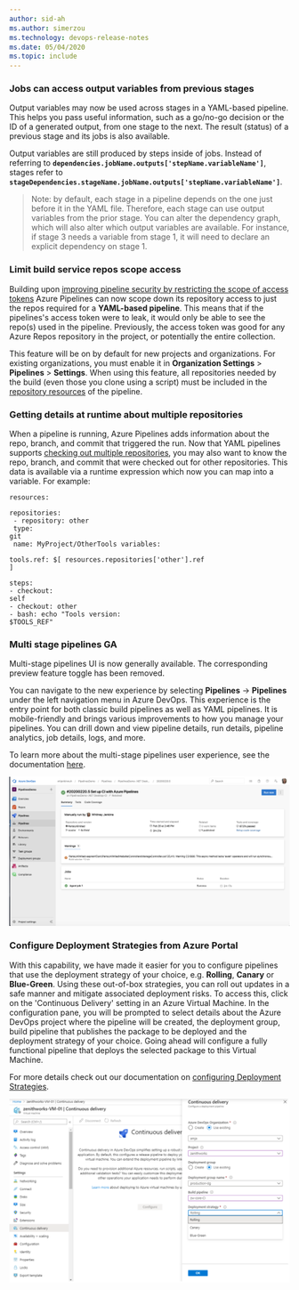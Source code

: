 ```yaml
---
author: sid-ah
ms.author: simerzou
ms.technology: devops-release-notes
ms.date: 05/04/2020
ms.topic: include
---
```

### Jobs can access output variables from previous stages

Output variables may now be used across stages in a YAML-based pipeline. This helps you pass useful information, such as a go/no-go decision or the ID of a generated output, from one stage to the next. The result (status) of a previous stage and its jobs is also available.

Output variables are still produced by steps inside of jobs. Instead of referring to **`dependencies.jobName.outputs['stepName.variableName']`**, stages refer to **`stageDependencies.stageName.jobName.outputs['stepName.variableName']`**. 

> Note: by default, each stage in a pipeline depends on the one just before it in the YAML file. Therefore, each stage can use output variables from the prior stage. You can alter the dependency graph, which will also alter which output variables are available. For instance, if stage 3 needs a variable from stage 1, it will need to declare an explicit dependency on stage 1.

    
### Limit build service repos scope access

Building upon [improving pipeline security by restricting the scope of access tokens](https://docs.microsoft.com/azure/devops/release-notes/2019/sprint-160-update#improve-pipeline-security-by-restricting-the-scope-of-access-tokens) Azure Pipelines can now scope down its repository access to just the repos required for a **YAML-based pipeline**. This means that if the pipelines's access token were to leak, it would only be able to see the repo(s) used in the pipeline. Previously, the access token was good for any Azure Repos repository in the project, or potentially the entire collection.

This feature will be on by default for new projects and organizations. For existing organizations, you must enable it in <b>Organization Settings</b> &gt; <b>Pipelines</b> &gt; <b>Settings</b>. When using this feature, all repositories needed by the build (even those you clone using a script) must be included in the [repository resources](https://docs.microsoft.com/azure/devops/pipelines/yaml-schema?tabs=schema%2cparameter-schema#repository-resource) of the pipeline.

    
### Getting details at runtime about multiple repositories

When a pipeline is running, Azure Pipelines adds information about the repo, branch, and commit that triggered the run. Now that YAML pipelines supports [checking out multiple repositories](https://docs.microsoft.com/azure/devops/release-notes/2019/sprint-161-update#checkout-multiple-repositories-in-azure-pipelines), you may also want to know the repo, branch, and commit that were checked out for other repositories. This data is available via a runtime expression which now you can map into a variable. For example:<pre><code><div>resources:</div><div>  repositories:</div><div>  - repository: other</div><div>    type: git</div><div>    name: MyProject/OtherTools variables:</div><div>  tools.ref: $[ resources.repositories['other'].ref ]<br></div><div><br></div><div>steps:</div><div>- checkout: self</div><div>- checkout: other<br>- bash: echo &quot;Tools version: $TOOLS_REF&quot;<br></div></code></pre>

    
### Multi stage pipelines GA

Multi-stage pipelines UI is now generally available. The corresponding preview feature toggle has been removed.&nbsp; 

You can navigate to the new experience by selecting **Pipelines** -&gt; **Pipelines** under the left navigation menu in Azure DevOps. This experience is the entry point for both classic build pipelines as well as YAML pipelines. It is mobile-friendly and brings various improvements to how you manage your pipelines.&nbsp;You can drill down and view pipeline details, run details, pipeline analytics, job details, logs, and more.

To learn more about the multi-stage pipelines user experience, see the documentation [here](https://docs.microsoft.com/azure/devops/pipelines/get-started/multi-stage-pipelines-experience?view=azure-devops).

![img](../../media/168-pipelines-2-0.png)

    
### Configure Deployment Strategies from Azure Portal

With this capability, we have made it easier for you to configure pipelines that use the deployment strategy of your choice, e.g. **Rolling**, **Canary** or **Blue-Green**. Using these out-of-box strategies, you can roll out updates in a safe manner and mitigate associated deployment risks. To access this, click on the 'Continuous Delivery' setting in an Azure Virtual Machine. In the configuration pane, you will be prompted to select details about the Azure DevOps project where the pipeline will be created, the deployment group, build pipeline that publishes the package to be deployed and the deployment strategy of your choice. Going ahead will configure a fully functional pipeline that deploys the selected package to this Virtual Machine. 

For more details check out our documentation on [configuring Deployment Strategies](https://aka.ms/AA7jlh8). 

![img](../../media/168-pipelines-4-0.png)  